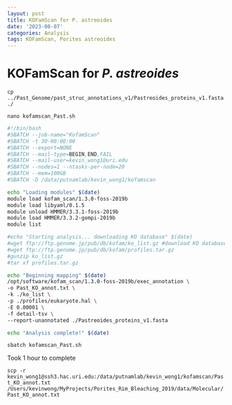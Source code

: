 ```yaml
---
layout: post
title: KOFamScan for P. astreoides
date: '2023-08-07'
categories: Analysis
tags: KOFamScan, Porites astreoides
---
```


# KOFamScan for *P. astreoides*

`cp ../Past_Genome/past_struc_annotations_v1/Pastreoides_proteins_v1.fasta ./`  

`nano kofamscan_Past.sh`

```bash
#!/bin/bash
#SBATCH --job-name="KofamScan"
#SBATCH -t 30-00:00:00
#SBATCH --export=NONE
#SBATCH --mail-type=BEGIN,END,FAIL
#SBATCH --mail-user=kevin_wong1@uri.edu
#SBATCH --nodes=1 --ntasks-per-node=20
#SBATCH --mem=100GB
#SBATCH -D /data/putnamlab/kevin_wong1/kofamscan

echo "Loading modules" $(date)
module load kofam_scan/1.3.0-foss-2019b
module load libyaml/0.1.5
module unload HMMER/3.3.1-foss-2019b
module load HMMER/3.3.2-gompi-2019b
module list

#echo "Starting analysis... downloading KO database" $(date)
#wget ftp://ftp.genome.jp/pub/db/kofam/ko_list.gz #download KO database
#wget ftp://ftp.genome.jp/pub/db/kofam/profiles.tar.gz
#gunzip ko_list.gz
#tar xf profiles.tar.gz

echo "Beginning mapping" $(date)
/opt/software/kofam_scan/1.3.0-foss-2019b/exec_annotation \
-o Past_KO_annot.txt \
-k ./ko_list \
-p ./profiles/eukaryote.hal \
-E 0.00001 \
-f detail-tsv \
--report-unannotated ./Pastreoides_proteins_v1.fasta

echo "Analysis complete!" $(date)
```

`sbatch kofamscan_Past.sh`

Took 1 hour to complete

`scp -r kevin_wong1@ssh3.hac.uri.edu:/data/putnamlab/kevin_wong1/kofamscan/Past_KO_annot.txt /Users/kevinwong/MyProjects/Porites_Rim_Bleaching_2019/data/Molecular/Past_KO_annot.txt`